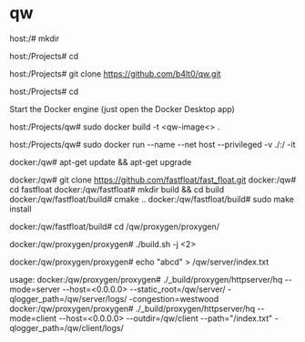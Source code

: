 # qw

host:/# mkdir <Projects>

host:/Projects# cd <Projects>

host:/Projects# git clone https://github.com/b4lt0/qw.git

host:/Projects# cd <qw>

Start the Docker engine (just open the Docker Desktop app)

host:/Projects/qw# sudo docker build -t <qw-image<> .

host:/Projects/qw# sudo docker run --name <qw-container> --net host --privileged -v ./:/<qw> -it <qw-image>

docker:/qw# apt-get update && apt-get upgrade

docker:/qw# git clone https://github.com/fastfloat/fast_float.git
docker:/qw# cd fastfloat
docker:/qw/fastfloat# mkdir build && cd build
docker:/qw/fastfloat/build# cmake ..
docker:/qw/fastfloat/build# sudo make install

docker:/qw/fastfloat/build# cd /qw/proxygen/proxygen/

docker:/qw/proxygen/proxygen# ./build.sh -j <2>

docker:/qw/proxygen/proxygen# echo "abcd" > /qw/server/index.txt

usage:
docker:/qw/proxygen/proxygen# ./_build/proxygen/httpserver/hq --mode=server --host=<0.0.0.0> --static_root=/qw/server/ -qlogger_path=/qw/server/logs/ -congestion=westwood
docker:/qw/proxygen/proxygen# ./_build/proxygen/httpserver/hq --mode=client --host=<0.0.0.0> --outdir=/qw/client --path="/index.txt" -qlogger_path=/qw/client/logs/




